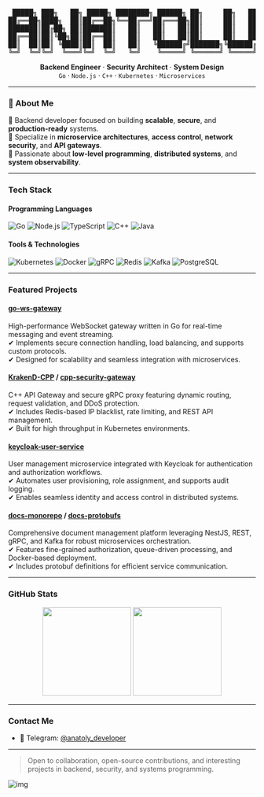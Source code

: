 <div align="center">

<pre>
 █████╗ ███╗   ██╗ █████╗ ████████╗ ██████╗ ██╗     ██╗   ██╗    ██████╗ ███████╗██╗   ██╗
██╔══██╗████╗  ██║██╔══██╗╚══██╔══╝██╔═══██╗██║     ██║   ██║    ██╔══██╗██╔════╝╚██╗ ██╔╝
███████║██╔██╗ ██║███████║   ██║   ██║   ██║██║     ██║   ██║    ██║  ██║█████╗   ╚████╔╝ 
██╔══██║██║╚██╗██║██╔══██║   ██║   ██║   ██║██║     ██║   ██║    ██║  ██║██╔══╝    ╚██╔╝  
██║  ██║██║ ╚████║██║  ██║   ██║   ╚██████╔╝███████╗╚██████╔╝    ██████╔╝███████╗   ██║   
╚═╝  ╚═╝╚═╝  ╚═══╝╚═╝  ╚═╝   ╚═╝    ╚═════╝ ╚══════╝ ╚═════╝     ╚═════╝ ╚══════╝   ╚═╝   
</pre>

<p>
  <b>Backend Engineer</b> · <b>Security Architect</b> · <b>System Design</b><br/>
  <code>Go</code> · <code>Node.js</code> · <code>C++</code> · <code>Kubernetes</code> · <code>Microservices</code>
</p>

</div>


---

### 🧠 About Me

🔹 Backend developer focused on building **scalable**, **secure**, and **production-ready** systems.  
🔹 Specialize in **microservice architectures**, **access control**, **network security**, and **API gateways**.  
🔹 Passionate about **low-level programming**, **distributed systems**, and **system observability**.

---

### Tech Stack

#### Programming Languages
![Go](https://img.shields.io/badge/-Go-00ADD8?style=flat&logo=go&logoColor=white)
![Node.js](https://img.shields.io/badge/-Node.js-339933?style=flat&logo=node.js&logoColor=white)
![TypeScript](https://img.shields.io/badge/-TypeScript-3178C6?style=flat&logo=typescript&logoColor=white)
![C++](https://img.shields.io/badge/-C++-00599C?style=flat&logo=c%2B%2B&logoColor=white)
![Java](https://img.shields.io/badge/-Java-007396?style=flat&logo=java&logoColor=white)

#### Tools & Technologies
![Kubernetes](https://img.shields.io/badge/-Kubernetes-326CE5?style=flat&logo=kubernetes&logoColor=white)
![Docker](https://img.shields.io/badge/-Docker-2496ED?style=flat&logo=docker&logoColor=white)
![gRPC](https://img.shields.io/badge/-gRPC-5E5CFF?style=flat&logo=grpc&logoColor=white)
![Redis](https://img.shields.io/badge/-Redis-DC382D?style=flat&logo=redis&logoColor=white)
![Kafka](https://img.shields.io/badge/-Kafka-231F20?style=flat&logo=apachekafka&logoColor=white)
![PostgreSQL](https://img.shields.io/badge/-PostgreSQL-4169E1?style=flat&logo=postgresql&logoColor=white)

---

### Featured Projects

#### [go-ws-gateway](https://github.com/Anatoly-Semenov/go-ws-gateway)
High-performance WebSocket gateway written in Go for real-time messaging and event streaming.  
✔ Implements secure connection handling, load balancing, and supports custom protocols.  
✔ Designed for scalability and seamless integration with microservices.

#### [KrakenD-CPP](https://github.com/Anatoly-Semenov/KrakenD-CPP) / [cpp-security-gateway](https://github.com/Anatoly-Semenov/cpp-security-gateway)
C++ API Gateway and secure gRPC proxy featuring dynamic routing, request validation, and DDoS protection.  
✔ Includes Redis-based IP blacklist, rate limiting, and REST API management.  
✔ Built for high throughput in Kubernetes environments.

#### [keycloak-user-service](https://github.com/Anatoly-Semenov/keycloak-user-service)
User management microservice integrated with Keycloak for authentication and authorization workflows.  
✔ Automates user provisioning, role assignment, and supports audit logging.  
✔ Enables seamless identity and access control in distributed systems.

#### [docs-monorepo](https://github.com/Anatoly-Semenov/docs-monorepo) / [docs-protobufs](https://github.com/Anatoly-Semenov/docs-protobufs)
Comprehensive document management platform leveraging NestJS, REST, gRPC, and Kafka for robust microservices orchestration.  
✔ Features fine-grained authorization, queue-driven processing, and Docker-based deployment.  
✔ Includes protobuf definitions for efficient service communication.

---

### GitHub Stats

[//]: # (<p align="center">)

[//]: # (  <img src="https://github-readme-stats.vercel.app/api?username=Anatoly-Semenov&show_icons=true&theme=gruvbox" />)

[//]: # (  <img src="https://streak-stats.demolab.com/?user=Anatoly-Semenov&theme=gruvbox" />)

[//]: # (</p>)

<p align="center">
  <img height="180" src="https://github-readme-stats.vercel.app/api?username=Anatoly-Semenov&show_icons=true&theme=gruvbox" />
  <img height="180" src="https://streak-stats.demolab.com/?user=Anatoly-Semenov&theme=gruvbox" />
</p>

---

### Contact Me

- 💬 Telegram: [@anatoly_developer](https://t.me/anatoly_developer)

---

> Open to collaboration, open-source contributions, and interesting projects in backend, security, and systems programming.

![img](https://github.com/user-attachments/assets/e384ec27-4230-427a-b3d3-9f795b471ae2)
